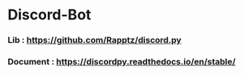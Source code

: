 # Discord-Bot
### Lib : https://github.com/Rapptz/discord.py
### Document : https://discordpy.readthedocs.io/en/stable/
